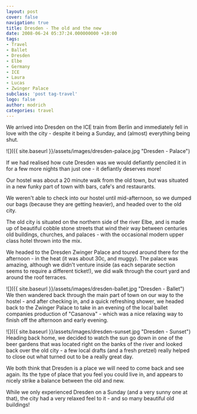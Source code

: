 ```yaml
---
layout: post
cover: false
navigation: true
title: Dresden - The old and the new
date: 2008-06-24 05:37:24.000000000 +10:00
tags: 
- Travel
- Ballet
- Dresden
- Elbe
- Germany
- ICE
- Laura
- Lucas
- Zwinger Palace
subclass: 'post tag-travel'
logo: false
author: modrich
categories: travel
---
```

We arrived into Dresden on the ICE train from Berlin and immediately fell in love with the city - despite it being a Sunday, and (almost) everything being shut.

![]({{ site.baseurl }}/assets/images/dresden-palace.jpg "Dresden - Palace")

If we had realised how cute Dresden was we would defiantly penciled it in for a few more nights than just one - it defiantly deserves more!

Our hostel was about a 20 minute walk from the old town, but was situated in a new funky part of town with bars, cafe's and restaurants.

We weren't able to check into our hostel until mid-afternoon, so we dumped our bags (because they are getting heavier), and headed over to the old city.

The old city is situated on the northern side of the river Elbe, and is made up of beautiful cobble stone streets that wind their way between centuries old buildings, churches, and palaces - with the occasional modern upper class hotel thrown into the mix.

We headed to the Dresden Zwinger Palace and toured around there for the afternoon - in the heat (it was about 30c, and muggy). The palace was amazing, although we didn't venture inside (as each separate section seems to require a different ticket!), we did walk through the court yard and around the roof terraces.

![]({{ site.baseurl }}/assets/images/dresden-ballet.jpg "Dresden - Ballet")
We then wandered back through the main part of town on our way to the hostel - and after checking in, and a quick refreshing shower, we headed back to the Zwinger Palace to take in an evening of the local ballet companies production of "Casanova" - which was a nice relaxing way to finish off the afternoon and early evening.

![]({{ site.baseurl }}/assets/images/dresden-sunset.jpg "Dresden - Sunset")
Heading back home, we decided to watch the sun go down in one of the beer gardens that was located right on the banks of the river and looked back over the old city - a few local drafts (and a fresh pretzel) really helped to close out what turned out to be a really great day.

We both think that Dresden is a place we will need to come back and see again. Its the type of place that you feel you could live in, and appears to nicely strike a balance between the old and new.

While we only experienced Dresden on a Sunday (and a very sunny one at that), the city had a very relaxed feel to it - and so many beautiful old buildings!

